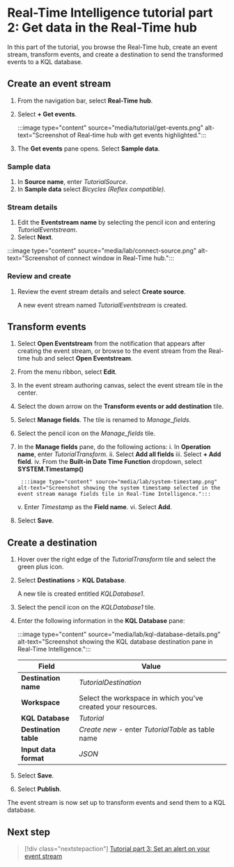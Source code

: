 # Real-Time Intelligence tutorial part 2: Get data in the Real-Time hub

In this part of the tutorial, you browse the Real-Time hub, create an event stream, transform events, and create a destination to send the transformed events to a KQL database.

## Create an event stream

1. From the navigation bar, select **Real-Time hub**.
2. Select **+ Get events**.
    
    :::image type="content" source="media/tutorial/get-events.png" alt-text="Screenshot of Real-time hub with get events highlighted.":::

3. The **Get events** pane opens. Select **Sample data**. 

### Sample data

1. In **Source name**, enter *TutorialSource*.
2. In **Sample data** select *Bicycles (Reflex compatible)*.

### Stream details

1. Edit the **Eventstream name** by selecting the pencil icon and entering *TutorialEventstream*.
2. Select **Next**.

:::image type="content" source="media/lab/connect-source.png" alt-text="Screenshot of connect window in Real-Time hub.":::

### Review and create

1. Review the event stream details and select **Create source**.

   A new event stream named *TutorialEventstream* is created.

## Transform events

1. Select **Open Eventstream** from the notification that appears after creating the event stream, or browse to the event stream from the Real-time hub and select **Open Eventstream**.
2. From the menu ribbon, select **Edit**.
3. In the event stream authoring canvas, select the event stream tile in the center.
4. Select the down arrow on the **Transform events or add destination** tile.  
5. Select **Manage fields**. The tile is renamed to *Manage_fields*.
6. Select the pencil icon on the *Manage_fields* tile.
7. In the **Manage fields** pane, do the following actions:
    i. In **Operation name**, enter *TutorialTransform*. 
    ii. Select **Add all fields**
    iii. Select **+ Add field**.
    iv. From the **Built-in Date Time Function** dropdown, select **SYSTEM.Timestamp()**

        :::image type="content" source="media/lab/system-timestamp.png" alt-text="Screenshot showing the system timestamp selected in the event stream manage fields tile in Real-Time Intelligence.":::

    v. Enter *Timestamp* as the **Field name**.
    vi. Select **Add**.
8. Select **Save**.

## Create a destination

1. Hover over the right edge of the *TutorialTransform* tile and select the green plus icon.
2. Select **Destinations** > **KQL Database**.

    A new tile is created entitled *KQLDatabase1*.

3. Select the pencil icon on the *KQLDatabase1* tile.
4. Enter the following information in the **KQL Database** pane:

    :::image type="content" source="media/lab/kql-database-details.png" alt-text="Screenshot showing the KQL database destination pane in Real-Time Intelligence.":::

    | Field | Value |
    | --- | --- |
    | **Destination name** | *TutorialDestination* |
    | **Workspace** | Select the workspace in which you've created your resources. |
    | **KQL Database** | *Tutorial* |
    | **Destination table** | *Create new* - enter *TutorialTable* as table name |
    | **Input data format** | *JSON* |  

5. Select **Save**.
6. Select **Publish**.

The event stream is now set up to transform events and send them to a KQL database.

## Next step

> [!div class="nextstepaction"]
> [Tutorial part 3: Set an alert on your event stream](tutorial-3-set-alert.md)